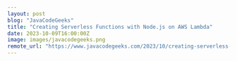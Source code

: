 ```yaml
---
layout: post
blog: "JavaCodeGeeks"
title: "Creating Serverless Functions with Node.js on AWS Lambda"
date: 2023-10-09T16:00:00Z
image: images/javacodegeeks.png
remote_url: "https://www.javacodegeeks.com/2023/10/creating-serverless-functions-with-node-js-on-aws-lambda.html"
---
```


